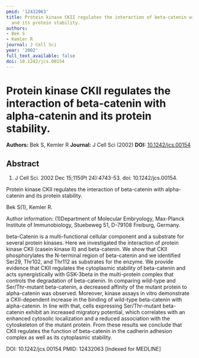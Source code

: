 ```yaml
---
pmid: '12432063'
title: Protein kinase CKII regulates the interaction of beta-catenin with alpha-catenin
  and its protein stability.
authors:
- Bek S
- Kemler R
journal: J Cell Sci
year: '2002'
full_text_available: false
doi: 10.1242/jcs.00154
---
```


# Protein kinase CKII regulates the interaction of beta-catenin with alpha-catenin and its protein stability.
**Authors:** Bek S, Kemler R
**Journal:** J Cell Sci (2002)
**DOI:** [10.1242/jcs.00154](https://doi.org/10.1242/jcs.00154)

## Abstract

1. J Cell Sci. 2002 Dec 15;115(Pt 24):4743-53. doi: 10.1242/jcs.00154.

Protein kinase CKII regulates the interaction of beta-catenin with alpha-catenin 
and its protein stability.

Bek S(1), Kemler R.

Author information:
(1)Department of Molecular Embryology, Max-Planck Institute of Immunobiology, 
Stuebeweg 51, D-79108 Freiburg, Germany.

beta-Catenin is a multi-functional cellular component and a substrate for 
several protein kinases. Here we investigated the interaction of protein kinase 
CKII (casein kinase II) and beta-catenin. We show that CKII phosphorylates the 
N-terminal region of beta-catenin and we identified Ser29, Thr102, and Thr112 as 
substrates for the enzyme. We provide evidence that CKII regulates the 
cytoplasmic stability of beta-catenin and acts synergistically with GSK-3beta in 
the multi-protein complex that controls the degradation of beta-catenin. In 
comparing wild-type and Ser/Thr-mutant beta-catenin, a decreased affinity of the 
mutant protein to alpha-catenin was observed. Moreover, kinase assays in vitro 
demonstrate a CKII-dependent increase in the binding of wild-type beta-catenin 
with alpha-catenin. In line with that, cells expressing Ser/Thr-mutant 
beta-catenin exhibit an increased migratory potential, which correlates with an 
enhanced cytosolic localization and a reduced association with the cytoskeleton 
of the mutant protein. From these results we conclude that CKII regulates the 
function of beta-catenin in the cadherin adhesion complex as well as its 
cytoplasmic stability.

DOI: 10.1242/jcs.00154
PMID: 12432063 [Indexed for MEDLINE]
